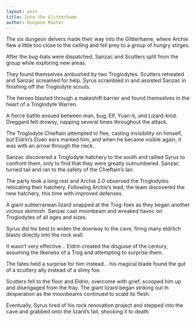 ```yaml
---
layout: post
title: Into the Glitterhame
author: Dungeon Master
---
```


The six dungeon delvers made their way into the Glitterhame, where Archie flew a little too close to the ceiling and fell prey to a group of hungry stirges. 

After the bug-bats were dispatched, Sanzac and Scutters split from the group while exploring new areas.

They found themselves ambushed by two Troglodytes. Scutters retreated and Sanzac screamed for help. Syrus scrambled in and assisted Sanzac in finishing off the Troglodyte scouts.

The heroes blasted through a makeshift barrier and found themselves in the heart of a Troglodyte Warren.

A fierce battle ensued between man, bug, Elf, Yuan-ti, and Lizard-kind. Dreggard felt drowsy, napping several times throughout the attack.

The Troglodyte Chieftain attempted to flee, casting invisibility on himself, but Eldrin’s Elven ears marked him, and when he became visible again, it was with an arrow through the neck.

Sanzac discovered a Troglodyte hatchery to the south and rallied Syrus to confront them, only to find that they were greatly outnumbered. Sanzac turned tail and ran to the safety of the Chieftain’s lair.

The party took a long rest and Archie 2.0 observed the Troglodytes relocating their hatchery. Following Archie’s lead, the team discovered the new hatchery, this time with improved defenses.

A giant subterranean lizard snapped at the Trog-foes as they began another vicious skirmish. Sanzac cast moonbeam and wreaked havoc on Troglodytes of all ages and sizes.

Syrus did his best to widen the doorway to the cave, firing many eldritch blasts directly into the rock wall.

It wasn’t very effective… Eldrin created the disguise of the century, assuming the likeness of a Trog and attempting to surprise them.

The fates held a surprise for him instead… his magical blade found the gut of a scuttery ally instead of a slimy foe.

Scutters fell to the floor and Eldrin, overcome with grief, scooped him up and disengaged from the fray. The giant lizard began striking out in desperation as the moonbeams continued to scald its flesh.

Eventually, Syrus tired of his rock renovation project and stepped into the cave and grabbed onto the lizard’s tail, shocking it to death.

